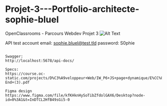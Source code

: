 # Projet-3---Portfolio-architecte-sophie-bluel
OpenClassrooms - Parcours Webdev Projet 3
![Alt Text](https://media.giphy.com/media/vFKqnCdLPNOKc/giphy.gif)


API test account
email: sophie.bluel@test.tld
password: S0phie

```

Swagger:
http://localhost:5678/api-docs/

Specs:
https://course.oc-static.com/projects/D%C3%A9veloppeur+Web/IW_P6+JS+page+dynamique/E%CC%81tapes+cle%CC%81s+P6+Front-End+(3).pdf

Figma design 
https://www.figma.com/file/kfKHknHySoTibZfdolGAX6/Desktop?node-id=0%3A1&t=InDTCL2HfB49sGi5-0
